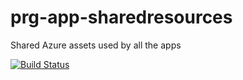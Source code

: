 # prg-app-sharedresources
Shared Azure assets used by all the apps

[![Build Status](https://dev.azure.com/prg-cloud/prg/_apis/build/status/prg-app-shared-resources?repoName=uncle-sola%2Fprg-app-shared-resources&branchName=master)](https://dev.azure.com/prg-cloud/prg/_build/latest?definitionId=13&repoName=uncle-sola%2Fprg-app-shared-resources&branchName=master)


